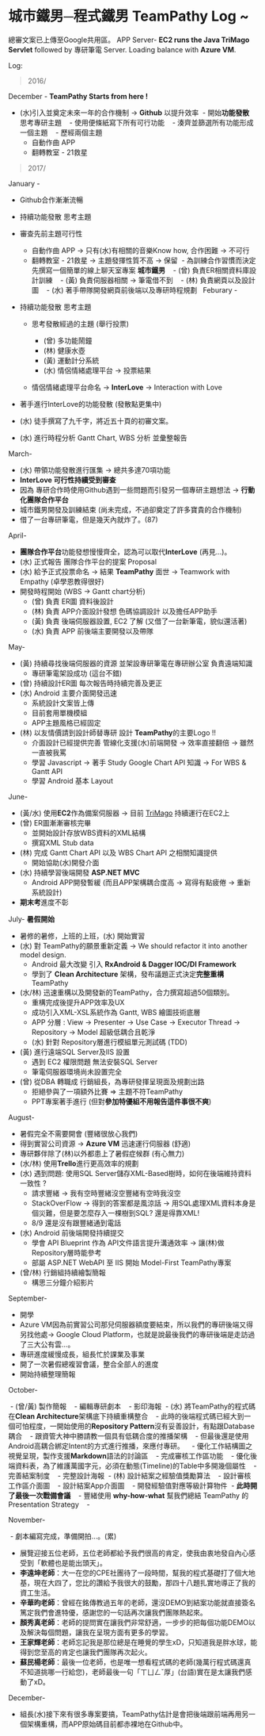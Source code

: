 # 城市鐵男─程式鐵男 TeamPathy Log ~


總審文案已上傳至Google共用區。
APP Server- **EC2 runs the Java TriMago Servlet** followed by 專研筆電 Server. Loading balance with **Azure VM**.


Log:

>2016/

December - **TeamPathy Starts from here !**

  - (水)引入並奠定未來一年的合作機制 -> **Github** 以提升效率 
  -  開始**功能發散** 思考專研主題
    - 使用便條紙寫下所有可行功能 
    - 湊齊並篩選所有功能形成一個主題
    - 歷經兩個主題 
      - 自動作曲 APP 
      - 翻轉教室 - 21救星 

>2017/

January -  

  - Github合作漸漸流暢 
  - 持續功能發散 思考主題
  - 審查先前主題可行性
    -  自動作曲 APP -> 只有(水)有相關的音樂Know how, 合作困難 -> 不可行
    -  翻轉教室 - 21救星 -> 主題發揮性質不高 -> 保留
  - 為訓練合作習慣而決定先撰寫一個簡單的線上聊天室專案 **城市鐵男** 
    -  (曾) 負責ER相關資料庫設計訓練
    -  (黃) 負責伺服器相關 -> 筆電借不到 
    -  (林) 負責網頁以及設計圖 
    -  (水) 著手帶隊開發網頁前後端以及專研時程規劃 
  
Feburary -

  - 持續功能發散 思考主題
    - 思考發散經過的主題 (舉行投票)
      -  (曾) 多功能鬧鐘
      -  (林) 健康水壺
      -  (黃) 運動計分系統
      -  (水) 情侶情緒處理平台  ->  投票結果
      
    - 情侶情緒處理平台命名 -> **InterLove** -> Interaction with Love
  - 著手進行InterLove的功能發散 (發散點更集中)    
  - (水) 徒手撰寫了九千字，將近五十頁的初審文案。
  - (水) 進行時程分析 Gantt Chart, WBS 分析 並彙整報告

March-

  - (水) 帶領功能發散進行匯集 -> 總共多達70項功能
  - **InterLove 可行性持續受到審查**
  - 因為 專研合作時使用Github遇到一些問題而引發另一個專研主題想法 -> **行動化團隊合作平台**
  - 城市鐵男開發及訓練結束 (尚未完成，不過卻奠定了許多寶貴的合作機制)
  - 借了一台專研筆電，但是幾天內就炸了。(87)

April-

  - **團隊合作平台**功能發想慢慢齊全，認為可以取代**InterLove** (再見...)。
  - (水) 正式報告 團隊合作平台的提案 Proposal
  - (水) 給予正式投票命名 -> 結果 **TeamPathy** 面世 -> Teamwork with Empathy (卓學恩教得很好)
  - 開發時程開始 (WBS -> Gantt chart分析)
    - (曾) 負責 ER圖 資料後設計
    - (林) 負責 APP介面設計發想 色碼協調設計 以及擔任APP助手
    - (黃) 負責 後端伺服器設置, EC2 了解 (又借了一台新筆電，貌似還活著)
    - (水) 負責 APP 前後端主要開發以及帶隊

May-
  - (黃) 持續尋找後端伺服器的資源 並架設專研筆電在專研辦公室 負責遠端知識
    -  專研筆電架設成功 (這台不錯)
  - (曾) 持續設計ER圖 每次報告時持續完善及更正
  - (水) Android 主要介面開發迅速
    - 系統設計文案皆上傳
    - 目前套用單機模組
    - APP主題風格已經固定
  - (林) 以友情價請到設計師替專研 設計 **TeamPathy**的主要Logo !!
    - 介面設計已經提供完善 管線化支援(水)前端開發 -> 效率直接翻倍 -> 雖然一直被我罵
    - 學習 Javascript -> 著手 Study Google Chart API 知識 -> For WBS & Gantt API 
    - 學習 Android 基本 Layout 

June-
  - (黃/水) 使用**EC2**作為備案伺服器 -> 目前 [TriMago](teampathy.tk:8080/TriMago) 持續運行在EC2上 
  - (曾) ER圖漸漸審核完畢 
    - 並開始設計存放WBS資料的XML結構
    - 撰寫XML Stub data
  - (林) 完成 Gantt Chart API 以及 WBS Chart API 之相關知識提供
    - 開始協助(水)開發介面
  - (水) 持續學習後端開發 **ASP.NET MVC** 
    - Android APP開發暫緩 (而且APP架構耦合度高 -> 寫得有點疲倦 -> 重新系統設計)
  - **期末考**進度不彰

July-  **暑假開始**
  - 暑修的暑修，上班的上班，(水) 開始實習
  - (水) 對 TeamPathy的願景重新定義 -> We should refactor it into another model design.
    - Android 最大改變 引入 **RxAndroid & Dagger IOC/DI Framework**
    - 學到了 **Clean Architecture** 架構，發布議題正式決定**完整重構** TeamPathy
  - (水/林) 迅速重構以及開發新的TeamPathy，合力撰寫超過50個類別。
    - 重構完成後提升APP效率及UX
    - 成功引入XML-XSL系統作為 Gantt, WBS 繪圖技術底層
    - APP 分層 : View -> Presenter -> Use Case -> Executor Thread -> Repository -> Model 超級低耦合且乾淨
    - (水) 針對 Repository層進行模組單元測試碼 (TDD)  
  - (黃) 進行遠端SQL Server及IIS 設置
    - 遇到 EC2 權限問題 無法安裝SQL Server
    - 筆電伺服器環境尚未設置完全
  - (曾) 從DBA 轉職成 行銷組長，為專研發揮呈現面及規劃出路
    - 拒絕參與了一項額外比賽 => 主題不符TeamPathy
    - PPT專案著手進行 (但對**參加特優組不用報告這件事很不爽**)
    
August-

  - 暑假完全不需要開會 (豐緒很放心我們)
  - 得到實習公司資源 -> **Azure VM**  迅速運行伺服器 (舒適)
  - 專研夥伴除了(林)以外都患上了暑假症候群 (有心無力)
  - (水/林) 使用**Trello**進行更高效率的規劃
  - (水) 遇到問題: 使用SQL Server儲存XML-Based樹時，如何在後端維持資料一致性 ?
    - 請求豐緒 -> 我有空時豐緒沒空豐緒有空時我沒空
    - StackOverFlow -> 得到的答案都是風涼話 -> 用SQL處理XML資料本身是個災難，但是要怎麼存入一棵樹到SQL? 還是得靠XML!
    - 8/9 還是沒有跟豐緒通到電話
  - (水) Android 前後端開發持續提交
    - 學會 API Blueprint 作為 API文件語言提升溝通效率 -> 讓(林)做Repository層時能參考
    - 部屬 ASP.NET WebAPI 至 IIS 開始 Model-First TeamPathy專案
  - (曾/林) 行銷組持續繪製簡報
    - 構思三分鐘介紹影片 
    
September-

  - 開學
  - Azure VM因為前實習公司那兒伺服器額度要結束，所以我們的專研後端又得另找他處→ Google Cloud Platform，也就是說最後我們的專研後端是走訪過了三大公有雲...。
  - 專研進度緩慢成長，組長忙於課業及事業
  - 開了一次暑假總複習會議，整合全部人的進度
  - 開始持續整理簡報

October-

  - (曾/黃) 製作簡報 
    - 編輯專研劇本
    - 影印海報
  - (水) 將TeamPathy的程式碼在**Clean Architecture**架構底下持續重構整合
    - 此時的後端程式碼已經大到一個可怕程度，一開始使用的**Repository Pattern**沒有妥善設計，有點跟Database耦合
    - 跟資管大神中勝請教一個具有低耦合度的推播架構
    - 但最後還是使用Android高耦合綁定Intent的方式進行推播，來應付專研。
    - 優化工作結構圖之視覺呈現，製作支援**Markdown**語法的討論區
    - 完成審核工作區功能
    - 優化後端資料表，為了維護萬國字元，必須在動態(Timeline)的Table中多開幾個屬性
    - 完善結案制度
    - 完整設計海報
  - (林) 設計結案之經驗值獎勵算法
    - 設計審核工作區介面圖
    - 設計結案App介面圖
    - 開發經驗值對應等級計算物件
  - **此時開了最後一次戰備會議**
    - 豐緒使用 **why-how-what** 幫我們總結 TeamPathy 的 Presentation Strategy
    - 

November-

  - 劇本編寫完成，準備開拍...。(累)
  - 展覽迎接五位老師，五位老師都給予我們很高的肯定，使我由衷地發自內心感受到「軟體也是能出頭天」。
  - **李遠坤老師**：大一在您的CPE社團待了一段時間，幫我的程式基礎打了個大地基，現在大四了，您比的讚給予我很大的鼓勵，那四十八題扎實地導正了我的資工生活。
  - **辛華昀老師**：曾經在銘傳教過五年的老師，還沒DEMO到結案功能就直接簽名篤定我們會進特優，感謝您的一句話再次讓我們團隊熱起來。
  - **顏秀真老師**：老師的提問實在讓我們非常舒適，一步步的把每個功能DEMO以及解決每個問題，讓我在呈現方面有更多的學習。
  - **王家輝老師**：老師忘記我是那位總是在睡覺的學生xD，只知道我是胖水球，能得到您至高的肯定也讓我們團隊再次起火。
  - **蘇民楊老師**：最後一位老師，也是唯一想看程式碼的老師(幾萬行程式碼還真不知道挑哪一行給您)，老師最後一句「ㄒㄩㄥˇ厚」(台語)實在是太讓我們感動了xD。
    
December-

  - 組長(水)接下來有很多專案要搞，TeamPathy估計是會把後端跟前端再用另一個架構重構，而APP原始碼目前都赤裸地在Github中。
